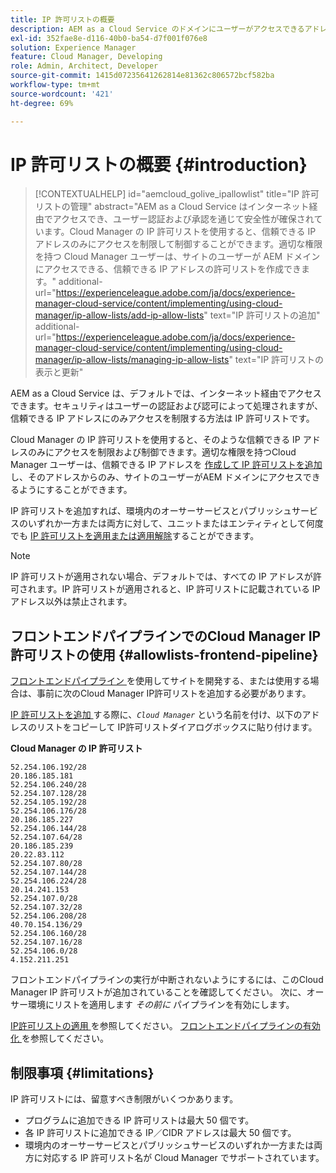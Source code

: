```yaml
---
title: IP 許可リストの概要
description: AEM as a Cloud Service のドメインにユーザーがアクセスできるアドレスを、IP 許可リストで制限する方法について説明します。
exl-id: 352fae8e-d116-40b0-ba54-d7f001f076e8
solution: Experience Manager
feature: Cloud Manager, Developing
role: Admin, Architect, Developer
source-git-commit: 1415d07235641262814e81362c806572bcf582ba
workflow-type: tm+mt
source-wordcount: '421'
ht-degree: 69%

---
```



# IP 許可リストの概要 {#introduction}

>[!CONTEXTUALHELP]
>id="aemcloud_golive_ipallowlist"
>title="IP 許可リストの管理"
>abstract="AEM as a Cloud Service はインターネット経由でアクセスでき、ユーザー認証および承認を通じて安全性が確保されています。Cloud Manager の IP 許可リストを使用すると、信頼できる IP アドレスのみにアクセスを制限して制御することができます。適切な権限を持つ Cloud Manager ユーザーは、サイトのユーザーが AEM ドメインにアクセスできる、信頼できる IP アドレスの許可リストを作成できます。"
>additional-url="https://experienceleague.adobe.com/ja/docs/experience-manager-cloud-service/content/implementing/using-cloud-manager/ip-allow-lists/add-ip-allow-lists" text="IP 許可リストの追加"
>additional-url="https://experienceleague.adobe.com/ja/docs/experience-manager-cloud-service/content/implementing/using-cloud-manager/ip-allow-lists/managing-ip-allow-lists" text="IP 許可リストの表示と更新"

AEM as a Cloud Service は、デフォルトでは、インターネット経由でアクセスできます。セキュリティはユーザーの認証および認可によって処理されますが、信頼できる IP アドレスにのみアクセスを制限する方法は IP 許可リストです。

Cloud Manager の IP 許可リストを使用すると、そのような信頼できる IP アドレスのみにアクセスを制限および制御できます。適切な権限を持つCloud Manager ユーザーは、信頼できる IP アドレスを [ 作成して IP 許可リストを追加 ](/help/implementing/cloud-manager/ip-allow-lists/add-ip-allow-lists.md) し、そのアドレスからのみ、サイトのユーザーがAEM ドメインにアクセスできるようにすることができます。

IP 許可リストを追加すれば、環境内のオーサーサービスとパブリッシュサービスのいずれか一方または両方に対して、ユニットまたはエンティティとして何度でも [IP 許可リストを適用または適用解除](/help/implementing/cloud-manager/ip-allow-lists/apply-allow-list.md)することができます。

>[!NOTE]
>
>IP 許可リストが適用されない場合、デフォルトでは、すべての IP アドレスが許可されます。IP 許可リストが適用されると、IP 許可リストに記載されている IP アドレス以外は禁止されます。

## フロントエンドパイプラインでのCloud Manager IP許可リストの使用 {#allowlists-frontend-pipeline}

[ フロントエンドパイプライン ](/help/implementing/developing/introduction/developing-with-front-end-pipelines.md) を使用してサイトを開発する、または使用する場合は、事前に次のCloud Manager IP許可リストを追加する必要があります。

[IP 許可リストを追加 ](/help/implementing/cloud-manager/ip-allow-lists/add-ip-allow-lists.md#add-cm-allowlist) する際に、*`Cloud Manager`* という名前を付け、以下のアドレスのリストをコピーして IP許可リストダイアログボックスに貼り付けます。

**Cloud Manager の IP 許可リスト**

```text
52.254.106.192/28
20.186.185.181
52.254.106.240/28
52.254.107.128/28
52.254.105.192/28
52.254.106.176/28
20.186.185.227
52.254.106.144/28
52.254.107.64/28
20.186.185.239
20.22.83.112
52.254.107.80/28
52.254.107.144/28
52.254.106.224/28
20.14.241.153
52.254.107.0/28
52.254.107.32/28
52.254.106.208/28
40.70.154.136/29
52.254.106.160/28
52.254.107.16/28
52.254.106.0/28
4.152.211.251
```

フロントエンドパイプラインの実行が中断されないようにするには、このCloud Manager IP 許可リストが追加されていることを確認してください。 次に、オーサー環境にリストを適用します *その前に* パイプラインを有効にします。

[IP許可リストの適用 ](/help/implementing/cloud-manager/ip-allow-lists/apply-allow-list.md) を参照してください。
[ フロントエンドパイプラインの有効化 ](/help/sites-cloud/administering/site-creation/enable-front-end-pipeline.md) を参照してください。


## 制限事項 {#limitations}

IP 許可リストには、留意すべき制限がいくつかあります。

* プログラムに追加できる IP 許可リストは最大 50 個です。
* 各 IP 許可リストに追加できる IP／CIDR アドレスは最大 50 個です。
* 環境内のオーサーサービスとパブリッシュサービスのいずれか一方または両方に対応する IP 許可リスト名が Cloud Manager でサポートされています。
